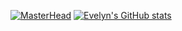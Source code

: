 [![MasterHead](https://content.wepik.com/statics/288819472/preview-page0.jpg)](https://github.com/evelynjimene)
[![Evelyn's GitHub stats](https://github-readme-stats.vercel.app/api?username=evelynjimene)](https://github.com/evelynjimene/github-readme-stats)
